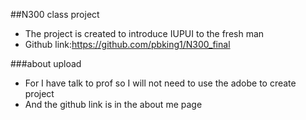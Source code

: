 ##N300 class project
- The project is created to introduce IUPUI to the fresh man
- Github link:https://github.com/pbking1/N300_final

###about upload
- For I have talk to prof so I will not need to use the adobe to create project
- And the github link is in the about me page

